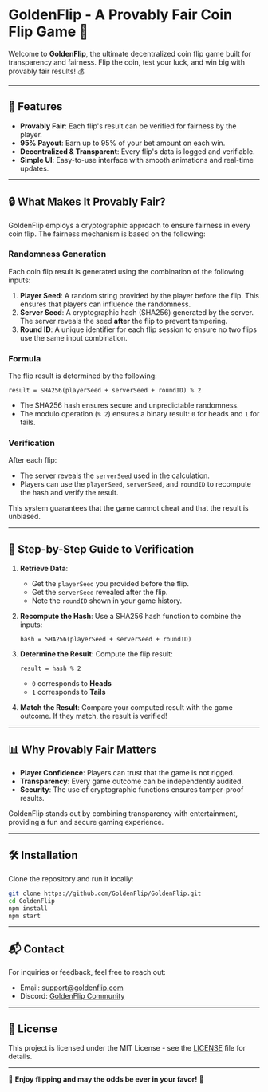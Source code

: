# GoldenFlip - A Provably Fair Coin Flip Game 🎲

Welcome to **GoldenFlip**, the ultimate decentralized coin flip game built for transparency and fairness. Flip the coin, test your luck, and win big with provably fair results! 💰

---

## 🚀 Features

- **Provably Fair**: Each flip's result can be verified for fairness by the player.
- **95% Payout**: Earn up to 95% of your bet amount on each win.
- **Decentralized & Transparent**: Every flip's data is logged and verifiable.
- **Simple UI**: Easy-to-use interface with smooth animations and real-time updates.

---

## 🔒 What Makes It Provably Fair?

GoldenFlip employs a cryptographic approach to ensure fairness in every coin flip. The fairness mechanism is based on the following:

### Randomness Generation
Each coin flip result is generated using the combination of the following inputs:

1. **Player Seed**: A random string provided by the player before the flip. This ensures that players can influence the randomness.
2. **Server Seed**: A cryptographic hash (SHA256) generated by the server. The server reveals the seed **after** the flip to prevent tampering.
3. **Round ID**: A unique identifier for each flip session to ensure no two flips use the same input combination.

### Formula
The flip result is determined by the following:

```
result = SHA256(playerSeed + serverSeed + roundID) % 2
```

- The SHA256 hash ensures secure and unpredictable randomness.
- The modulo operation (`% 2`) ensures a binary result: `0` for heads and `1` for tails.

### Verification
After each flip:
- The server reveals the `serverSeed` used in the calculation.
- Players can use the `playerSeed`, `serverSeed`, and `roundID` to recompute the hash and verify the result.

This system guarantees that the game cannot cheat and that the result is unbiased.

---

## 📜 Step-by-Step Guide to Verification

1. **Retrieve Data**:
   - Get the `playerSeed` you provided before the flip.
   - Get the `serverSeed` revealed after the flip.
   - Note the `roundID` shown in your game history.

2. **Recompute the Hash**:
   Use a SHA256 hash function to combine the inputs:

   ```
   hash = SHA256(playerSeed + serverSeed + roundID)
   ```

3. **Determine the Result**:
   Compute the flip result:

   ```
   result = hash % 2
   ```

   - `0` corresponds to **Heads**
   - `1` corresponds to **Tails**

4. **Match the Result**:
   Compare your computed result with the game outcome. If they match, the result is verified!

---

## 📊 Why Provably Fair Matters

- **Player Confidence**: Players can trust that the game is not rigged.
- **Transparency**: Every game outcome can be independently audited.
- **Security**: The use of cryptographic functions ensures tamper-proof results.

GoldenFlip stands out by combining transparency with entertainment, providing a fun and secure gaming experience.

---

## 🛠️ Installation

Clone the repository and run it locally:

```bash
git clone https://github.com/GoldenFlip/GoldenFlip.git
cd GoldenFlip
npm install
npm start
```

---

## 📬 Contact

For inquiries or feedback, feel free to reach out:
- Email: support@goldenflip.com
- Discord: [GoldenFlip Community](https://discord.gg/goldenflip)

---

## 📜 License

This project is licensed under the MIT License - see the [LICENSE](LICENSE) file for details.

---

🌟 **Enjoy flipping and may the odds be ever in your favor!** 🌟
